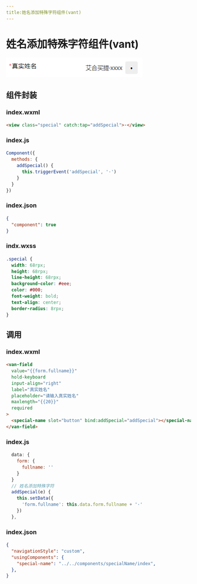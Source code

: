 ```yaml
---
title:姓名添加特殊字符组件(vant)
---
```


# 姓名添加特殊字符组件(vant)

![](/小程序/输入姓名添加特殊字符组件.png)

## 组件封装

### index.wxml
```html
<view class="special" catch:tap="addSpecial">·</view>
```

### index.js
```javascript
Component({
  methods: {
    addSpecial() {
      this.triggerEvent('addSpecial', '·')
    }
  }
})
```

### index.json
```json
{
  "component": true
}
```

### indx.wxss
```css
.special {
  width: 68rpx;
  height: 68rpx;
  line-height: 68rpx;
  background-color: #eee;
  color: #000;
  font-weight: bold;
  text-align: center;
  border-radius: 8rpx;
}
```

## 调用

### index.wxml
```html
<van-field 
  value="{{form.fullname}}" 
  hold-keyboard 
  input-align="right" 
  label="真实姓名" 
  placeholder="请输入真实姓名"
  maxlength="{{20}}"
  required
>
  <special-name slot="button" bind:addSpecial="addSpecial"></special-name>
</van-field>
```

### index.js
```javascript
  data: {
    form: {
      fullname: ''
    }
  }
  // 姓名添加特殊字符
  addSpecial(e) {
    this.setData({
      'form.fullname': this.data.form.fullname + '·'
    })
  },
```

### index.json
```json
{
  "navigationStyle": "custom",
  "usingComponents": {
    "special-name": "../../components/specialName/index",
  },
}
```

